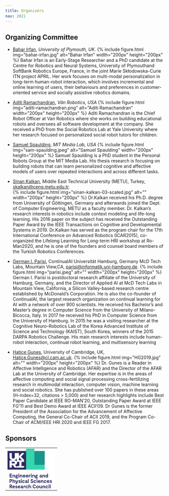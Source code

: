 ```yaml
---
title: Organizers
nav: 2021
---
```


## Organizing Committee

<div class="id-pics" markdown="1">

- [Bahar Irfan](mailto:bahar.irfan@plymouth.ac.uk), *University of Plymouth, UK*. 
{% include figure.html img="bahar-irfan.jpg" alt="Bahar Irfan" width="200px" height="200px" %}
Bahar Irfan is an Early-Stage Researcher and a PhD candidate at the Centre for Robotics and Neural Systems, University of Plymouthand SoftBank Robotics Europe, France, in the joint Marie Skłodowska-Curie ITN project APRIL. Her work focuses on multi-modal personalization in long-term human-robot interaction, which involves incremental and online learning of users, their behaviours and preferences in customer-oriented service and socially assistive robotics domains.


- [Aditi Ramachandran](mailto:aditi@myvanrobot.com.), *Vän Robotics, USA*
{% include figure.html img="aditi-ramachandran.png" alt="Aditi Ramachandran" width="200px" height="200px" %}
Aditi Ramachandran is the Chief Robot Officer at Van Robotics where she works on building educational robots and oversees all software development at the company. She received a PhD from the Social Robotics Lab at Yale University where her research focused on personalized social robot tutors for children.

- [Samuel Spaulding](http://www.samspaulding.com/), *MIT Media Lab, USA*
{% include figure.html img="sam-spaulding.jpeg" alt="Samuel Spaulding" width="200px" height="200px" %}
Samuel Spaulding is a PhD student in the Personal Robots Group at the MIT Media Lab. His thesis research is focusing on building robots that can learn personalized cognitive and affective models of users over repeated interactions and across different tasks.

- [Sinan Kalkan](), Middle East Technical University (METU), Turkey, skalkan@ceng.metu.edu.tr.  
{% include figure.html img="sinan-kalkan-03-scaled.jpg" alt="" width="200px" height="200px" %}
Dr.Kalkan received his Ph.D. degree from University of Göttingen, Germany and afterwards joined the Dept. of Computer Engineering, METU as a faculty member. Dr. Kalkan’s research interests in robotics include context modeling and life-long learning. His 2016 paper on the subject has received the Outstanding Paper Award by the IEEE Transactions on Cognitive and Developmental Systems in 2019. Dr.Kalkan has served as the program chair for the 17th International Conference on Advanced Robotics (ICAR2015), co-organized the Lifelong Learning for Long-term HRI workshop at Ro-Man2020, and he is one of the founders and counsel board members of the Turkish Robotics Conferences.

- [German I. Parisi](), ContinualAI Universität Hamburg, Germany McD Tech Labs, Mountain View,CA, parisi@informatik.uni-hamburg.de. 
{% include figure.html img="parisi.jpeg" alt="" width="200px" height="200px" %}
German I. Parisi is postdoctoral research affiliate of the University of Hamburg, Germany, and the Director of Applied AI at McD Tech Labs in Mountain View, California, a Silicon Valley-based research centre established by McDonald’s Corporation. He is also the co-founder of ContinualAI, the largest research organization on continual learning for AI with a network of over 900 scientists. He received his Bachelor’s and Master’s degree in Computer Science from the University of Milano-Bicocca, Italy. In 2017 he received his PhD in Computer Science from the University of Hamburg. In 2015 he was a visiting researcher at the Cognitive Neuro-Robotics Lab of the Korea Advanced Institute of Science and Technology (KAIST), South Korea, winners of the 2015 DARPA Robotics Challenge. His main research interests include human-robot interaction, continual robot learning, and multisensory learning

- [Hatice Gunes](), University of Cambridge, UK, Hatice.Gunes@cl.cam.ac.uk. 
{% include figure.html img="HG2019.jpg" alt="" width="200px" height="200px" %}
Dr. Gunes is a Reader in Affective Intelligence and Robotics (AFAR) and the Director of the AFAR Lab at the University of Cambridge. Her expertise is in the areas of affective computing and social signal processing cross-fertilizing research in multimodal interaction, computer vision, machine learning and social robotics. She has published over 100 papers in these areas (H-index=32, citations > 5,000) and her research highlights include Best Paper Candidate at IEEE RO-MAN’20, Outstanding Paper Award at IEEE FG’11 and Best Demo Award at IEEE ACII’09. Dr Gunes is the former President of the Association for the Advancement of Affective Computing, the General Co-Chair of ACII 2019, and the Program Co-Chair of ACM/IEEE HRI 2020 and IEEE FG 2017.


</div>

## Sponsors
<table>
    <tr>
    <td> <img src="images/epsrc.png" alt="EPSRC" style="width: 150px;"/> </td>    
    </tr>
</table>

